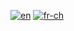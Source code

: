 [![en](https://img.shields.io/badge/lang-en-red.svg)](https://github.com/ClaudeStabile/NUMERO6/README.md)
[![fr-ch](https://img.shields.io/badge/lang-fr--ch-green.svg)](https://github.com/ClaudeStabile/NUMERO6/README.fr-ch.md)
